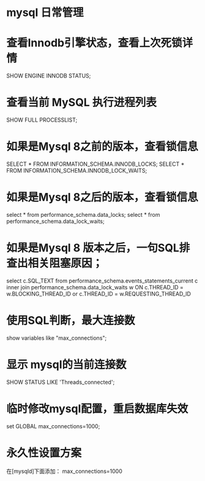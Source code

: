 # mysql 日常管理


# 查看Innodb引擎状态，查看上次死锁详情
SHOW ENGINE INNODB STATUS;

# 查看当前 MySQL 执行进程列表
SHOW FULL PROCESSLIST;

# 如果是Mysql 8之前的版本，查看锁信息
SELECT * FROM INFORMATION_SCHEMA.INNODB_LOCKS;
SELECT * FROM INFORMATION_SCHEMA.INNODB_LOCK_WAITS;

# 如果是Mysql 8之后的版本，查看锁信息
select * from performance_schema.data_locks; 
select * from performance_schema.data_lock_waits;

# 如果是Mysql 8 版本之后，一句SQL排查出相关阻塞原因；
select c.SQL_TEXT  from performance_schema.events_statements_current c  inner join  performance_schema.data_lock_waits w ON c.THREAD_ID  = w.BLOCKING_THREAD_ID or c.THREAD_ID  = w.REQUESTING_THREAD_ID 

# 使用SQL判断，最大连接数
show variables like "max_connections";

# 显示 mysql的当前连接数
SHOW STATUS LIKE 'Threads_connected';

# 临时修改mysql配置，重启数据库失效
set GLOBAL max_connections=1000;

# 永久性设置方案
在[mysqld]下面添加：
max_connections=1000